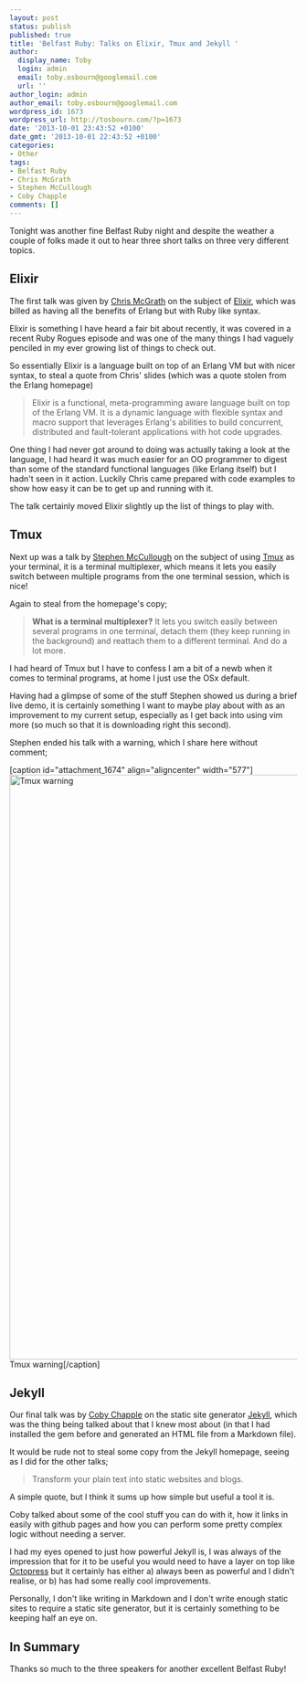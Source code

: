 ```yaml
---
layout: post
status: publish
published: true
title: 'Belfast Ruby: Talks on Elixir, Tmux and Jekyll '
author:
  display_name: Toby
  login: admin
  email: toby.osbourn@googlemail.com
  url: ''
author_login: admin
author_email: toby.osbourn@googlemail.com
wordpress_id: 1673
wordpress_url: http://tosbourn.com/?p=1673
date: '2013-10-01 23:43:52 +0100'
date_gmt: '2013-10-01 22:43:52 +0100'
categories:
- Other
tags:
- Belfast Ruby
- Chris McGrath
- Stephen McCullough
- Coby Chapple
comments: []
---
```

<p>Tonight was another fine Belfast Ruby night and despite the weather a couple of folks made it out to hear three short talks on three very different topics.</p>
<h2>Elixir</h2>
<p>The first talk was given by <a href="https://twitter.com/chrismcg">Chris McGrath</a> on the subject of <a href="http://elixir-lang.org/">Elixir</a>, which was billed as having all the benefits of Erlang but with Ruby like syntax.</p>
<p>Elixir is something I have heard a fair bit about recently, it was covered in a recent Ruby Rogues episode and was one of the many things I had vaguely penciled in my ever growing list of things to check out.</p>
<p>So essentially Elixir is a language built on top of an Erlang VM but with nicer syntax, to steal a quote from Chris' slides (which was a quote stolen from the Erlang homepage)</p>
<blockquote><p>Elixir is a functional, meta-programming aware language built on top of the Erlang VM. It is a dynamic language with flexible syntax and macro support that leverages Erlang's abilities to build concurrent, distributed and fault-tolerant applications with hot code upgrades.</p></blockquote>
<p>One thing I had never got around to doing was actually taking a look at the language, I had heard it was much easier for an OO programmer to digest than some of the standard functional languages (like Erlang itself) but I hadn't seen in it action. Luckily Chris came prepared with code examples to show how easy it can be to get up and running with it.</p>
<p>The talk certainly moved Elixir slightly up the list of things to play with.</p>
<h2>Tmux</h2>
<p>Next up was a talk by <a href="https://twitter.com/swmcc">Stephen McCullough</a> on the subject of using <a href="http://tmux.sourceforge.net/">Tmux</a> as your terminal, it is a terminal multiplexer, which means it lets you easily switch between multiple programs from the one terminal session, which is nice!</p>
<p>Again to steal from the homepage's copy;</p>
<blockquote><p><b>What is a terminal multiplexer?</b> It lets you switch easily between several programs in one terminal, detach them (they keep running in the background) and reattach them to a different terminal. And do a lot more.</p></blockquote>
<p>I had heard of Tmux but I have to confess I am a bit of a newb when it comes to terminal programs, at home I just use the OSx default.</p>
<p>Having had a glimpse of some of the stuff Stephen showed us during a brief live demo, it is certainly something I want to maybe play about with as an improvement to my current setup, especially as I get back into using vim more (so much so that it is downloading right this second).</p>
<p>Stephen ended his talk with a warning, which I share here without comment;</p>
<p>[caption id="attachment_1674" align="aligncenter" width="577"]<a href="http://tosbourn.com/wp-content/uploads/2013/10/2013-10-01-19.14.08.jpg"><img class="size-large wp-image-1674" alt="Tmux warning" src="http://tosbourn.com/wp-content/uploads/2013/10/2013-10-01-19.14.08-577x1024.jpg" width="577" height="1024" /></a> Tmux warning[/caption]</p>
<h2>Jekyll</h2>
<p>Our final talk was by <a href="https://twitter.com/cobyism">Coby Chapple</a> on the static site generator <a href="http://jekyllrb.com/">Jekyll</a>, which was the thing being talked about that I knew most about (in that I had installed the gem before and generated an HTML file from a Markdown file).</p>
<p>It would be rude not to steal some copy from the Jekyll homepage, seeing as I did for the other talks;</p>
<blockquote><p>Transform your plain text into static websites and blogs.</p></blockquote>
<p>A simple quote, but I think it sums up how simple but useful a tool it is.</p>
<p>Coby talked about some of the cool stuff you can do with it, how it links in easily with github pages and how you can perform some pretty complex logic without needing a server.</p>
<p>I had my eyes opened to just how powerful Jekyll is, I was always of the impression that for it to be useful you would need to have a layer on top like <a href="http://octopress.org/">Octopress</a> but it certainly has either a) always been as powerful and I didn't realise, or b) has had some really cool improvements.</p>
<p>Personally, I don't like writing in Markdown and I don't write enough static sites to require a static site generator, but it is certainly something to be keeping half an eye on.</p>
<h2>In Summary</h2>
<p>Thanks so much to the three speakers for another excellent Belfast Ruby!</p>
